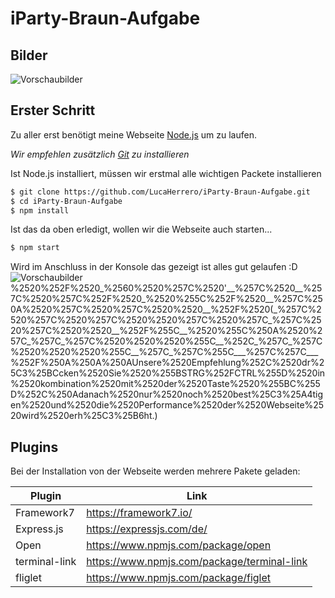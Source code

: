 # iParty-Braun-Aufgabe
## Bilder 
![Vorschaubilder](https://i.ibb.co/HHs1CKk/Main.png)

## Erster Schritt

Zu aller erst benötigt meine Webseite [Node.js](https://nodejs.org/) um zu laufen. 

*Wir empfehlen zusätzlich [Git](https://git-scm.com/) zu installieren*

Ist Node.js installiert, müssen wir erstmal alle wichtigen Packete installieren

```sh
$ git clone https://github.com/LucaHerrero/iParty-Braun-Aufgabe.git
$ cd iParty-Braun-Aufgabe
$ npm install
```

Ist das da oben erledigt, wollen wir die Webseite auch starten...

```sh
$ npm start
```

Wird im Anschluss in der Konsole das gezeigt ist alles gut gelaufen  :D
![Vorschaubilder](https://carbon.now.sh/?bg=rgba(255%2C255%2C255%2C1)&t=material&wt=none&l=application%2Fx-sh&ds=true&dsyoff=20px&dsblur=68px&wc=true&wa=true&pv=56px&ph=56px&ln=false&fl=1&fm=Hack&fs=14px&lh=133%25&si=false&es=1x&wm=false&code=PS%2520C%253A%255CiParty-Braun-Aufgabe%253E%2520npm%2520start%250A%250A%253E%2520iparty-braun-aufgabe%25401.0.0%2520start%2520C%253A%255CiParty-Braun-Aufgabe%250A%253E%2520node%2520index.js%250A%250ADie%2520Webseite%2520sollte%2520sich%2520nun%2520automatisch%2520auf%2520machen%250AFalls%2520nicht%252C%2520klicken%2520Sie%2520hier...%2520(%25E2%2580%258Bhttps%253A%252F%252Flocalhost%253A666%252F%25E2%2580%258B)%250A%2520%2520_%2520____%2520%2520%2520%2520%2520%2520%2520%2520%2520%2520%2520%2520_%2520%2520%2520_%250A%2520(_)%2520%2520_%2520%255C%2520__%2520_%2520_%2520__%257C%2520%257C_(_)%2520___%2520%2520___%250A%2520%257C%2520%257C%2520%257C_)%2520%252F%2520_%2560%2520%257C%2520'__%257C%2520__%257C%2520%257C%252F%2520_%2520%255C%252F%2520__%257C%250A%2520%257C%2520%257C%2520%2520__%252F%2520(_%257C%2520%257C%2520%257C%2520%2520%257C%2520%257C_%257C%2520%257C%2520%2520__%252F%255C__%2520%255C%250A%2520%257C_%257C_%257C%2520%2520%2520%255C__%252C_%257C_%257C%2520%2520%2520%255C__%257C_%257C%255C___%257C%257C___%252F%250A%250A%250AUnsere%2520Empfehlung%252C%2520dr%25C3%25BCcken%2520Sie%2520%255BSTRG%252FCTRL%255D%2520in%2520kombination%2520mit%2520der%2520Taste%2520%255BC%255D%252C%250Adanach%2520nur%2520noch%2520best%25C3%25A4tigen%2520und%2520die%2520Performance%2520der%2520Webseite%2520wird%2520erh%25C3%25B6ht.)

## Plugins

Bei der Installation von der Webseite werden mehrere Pakete geladen:

| Plugin | Link |
| ------ | ------ |
| Framework7 | https://framework7.io/ |
| Express.js | https://expressjs.com/de/ |
| Open | https://www.npmjs.com/package/open |
| terminal-link | https://www.npmjs.com/package/terminal-link |
| fliglet | https://www.npmjs.com/package/figlet |
